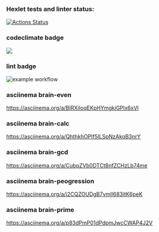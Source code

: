 ### Hexlet tests and linter status:
[![Actions Status](https://github.com/Kerante/frontend-project-lvl1/workflows/hexlet-check/badge.svg)](https://github.com/Kerante/frontend-project-lvl1/actions)

### codeclimate badge
<a href="https://codeclimate.com/github/Kerante/frontend-project-lvl1/maintainability"><img src="https://api.codeclimate.com/v1/badges/a99a88d28ad37a79dbf6/maintainability" /></a>

### lint badge
![example workflow](https://github.com/Kerante/frontend-project-lvl1/actions/workflows/lint.yml/badge.svg)

### asciinema brain-even
https://asciinema.org/a/BIRXiIoqEKpHYmgkiGPlx6xVl

### asciinema brain-calc
https://asciinema.org/a/QhthkhOPIf5ILSpNzAkqB3nrY

### asciinema brain-gcd
https://asciinema.org/a/CubpZVb0DTCt8nfZCHzLb74me

### asciinema brain-peogression
https://asciinema.org/a/i2CQZOUDgB7vmIl683itK6peK

### asciinema brain-prime
https://asciinema.org/a/p83dPmP01dPdpmJwcCWAP4J2V
